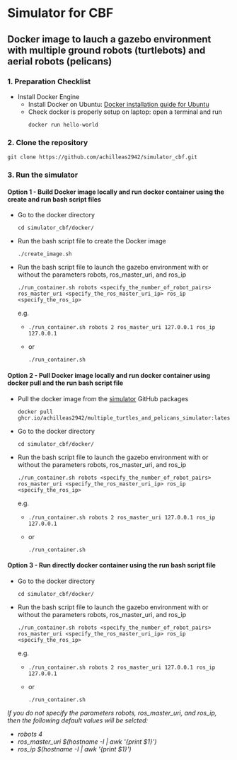 # Simulator for CBF

## Docker image to lauch a gazebo environment with multiple ground robots (turtlebots) and aerial robots (pelicans)

### 1. Preparation Checklist
- Install Docker Engine
    - Install Docker on Ubuntu: [Docker installation guide for Ubuntu](https://docs.docker.com/engine/install/ubuntu/)
    - Check docker is properly setup on laptop: open a terminal and run
      ```
      docker run hello-world
      ```

### 2. Clone the repository
  ```
  git clone https://github.com/achilleas2942/simulator_cbf.git
  ```

### 3. Run the simulator
#### Option 1 - Build Docker image locally and run docker container using the create and run bash script files
  - Go to the docker directory
    ```
    cd simulator_cbf/docker/
    ```
  - Run the bash script file to create the Docker image
    ```
    ./create_image.sh
    ```
  - Run the bash script file to launch the gazebo environment with or without the parameters robots, ros_master_uri, and ros_ip
    ```
    ./run_container.sh robots <specify_the_number_of_robot_pairs> ros_master_uri <specify_the_ros_master_uri_ip> ros_ip <specify_the_ros_ip>
    ```
    e.g.
      - ```
        ./run_container.sh robots 2 ros_master_uri 127.0.0.1 ros_ip 127.0.0.1
        ```
      - or
        ```
        ./run_container.sh
        ```

#### Option 2 - Pull Docker image locally and run docker container using docker pull and the run bash script file
  - Pull the docker image from the [simulator](https://github.com/achilleas2942/simulator_cbf/pkgs/container/multiple_turtles_and_pelicans_simulator) GitHub packages
    ```
    docker pull ghcr.io/achilleas2942/multiple_turtles_and_pelicans_simulator:latest
    ```
  - Go to the docker directory
    ```
    cd simulator_cbf/docker/
    ```
  - Run the bash script file to launch the gazebo environment with or without the parameters robots, ros_master_uri, and ros_ip
    ```
    ./run_container.sh robots <specify_the_number_of_robot_pairs> ros_master_uri <specify_the_ros_master_uri_ip> ros_ip <specify_the_ros_ip>
    ```
    e.g.
      - ```
        ./run_container.sh robots 2 ros_master_uri 127.0.0.1 ros_ip 127.0.0.1
        ```
      - or
        ```
        ./run_container.sh
        ```
#### Option 3 - Run directly docker container using the run bash script file
  - Go to the docker directory
    ```
    cd simulator_cbf/docker/
    ```
  - Run the bash script file to launch the gazebo environment with or without the parameters robots, ros_master_uri, and ros_ip
    ```
    ./run_container.sh robots <specify_the_number_of_robot_pairs> ros_master_uri <specify_the_ros_master_uri_ip> ros_ip <specify_the_ros_ip>
    ```
    e.g.
      - ```
        ./run_container.sh robots 2 ros_master_uri 127.0.0.1 ros_ip 127.0.0.1
        ```
      - or
        ```
        ./run_container.sh
        ```

*If you do not specify the parameters robots, ros_master_uri, and ros_ip, then the following default values will be selcted:*
- *robots 4*
- *ros_master_uri $(hostname -I | awk '{print $1}')*
- *ros_ip $(hostname -I | awk '{print $1}')*
